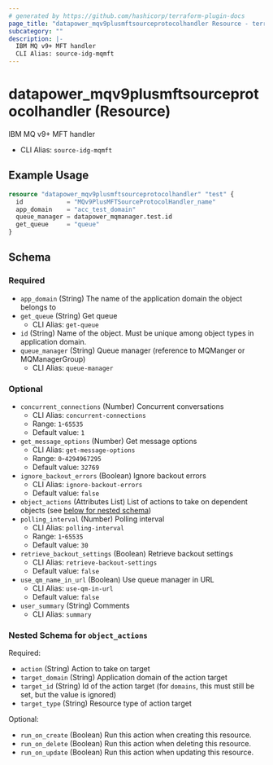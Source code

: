 ```yaml
---
# generated by https://github.com/hashicorp/terraform-plugin-docs
page_title: "datapower_mqv9plusmftsourceprotocolhandler Resource - terraform-provider-datapower"
subcategory: ""
description: |-
  IBM MQ v9+ MFT handler
  CLI Alias: source-idg-mqmft
---
```


# datapower_mqv9plusmftsourceprotocolhandler (Resource)

IBM MQ v9+ MFT handler
  - CLI Alias: `source-idg-mqmft`

## Example Usage

```terraform
resource "datapower_mqv9plusmftsourceprotocolhandler" "test" {
  id            = "MQv9PlusMFTSourceProtocolHandler_name"
  app_domain    = "acc_test_domain"
  queue_manager = datapower_mqmanager.test.id
  get_queue     = "queue"
}
```

<!-- schema generated by tfplugindocs -->
## Schema

### Required

- `app_domain` (String) The name of the application domain the object belongs to
- `get_queue` (String) Get queue
  - CLI Alias: `get-queue`
- `id` (String) Name of the object. Must be unique among object types in application domain.
- `queue_manager` (String) Queue manager (reference to MQManger or MQManagerGroup)
  - CLI Alias: `queue-manager`

### Optional

- `concurrent_connections` (Number) Concurrent conversations
  - CLI Alias: `concurrent-connections`
  - Range: `1`-`65535`
  - Default value: `1`
- `get_message_options` (Number) Get message options
  - CLI Alias: `get-message-options`
  - Range: `0`-`4294967295`
  - Default value: `32769`
- `ignore_backout_errors` (Boolean) Ignore backout errors
  - CLI Alias: `ignore-backout-errors`
  - Default value: `false`
- `object_actions` (Attributes List) List of actions to take on dependent objects (see [below for nested schema](#nestedatt--object_actions))
- `polling_interval` (Number) Polling interval
  - CLI Alias: `polling-interval`
  - Range: `1`-`65535`
  - Default value: `30`
- `retrieve_backout_settings` (Boolean) Retrieve backout settings
  - CLI Alias: `retrieve-backout-settings`
  - Default value: `false`
- `use_qm_name_in_url` (Boolean) Use queue manager in URL
  - CLI Alias: `use-qm-in-url`
  - Default value: `false`
- `user_summary` (String) Comments
  - CLI Alias: `summary`

<a id="nestedatt--object_actions"></a>
### Nested Schema for `object_actions`

Required:

- `action` (String) Action to take on target
- `target_domain` (String) Application domain of the action target
- `target_id` (String) Id of the action target (for `domains`, this must still be set, but the value is ignored)
- `target_type` (String) Resource type of action target

Optional:

- `run_on_create` (Boolean) Run this action when creating this resource.
- `run_on_delete` (Boolean) Run this action when deleting this resource.
- `run_on_update` (Boolean) Run this action when updating this resource.
